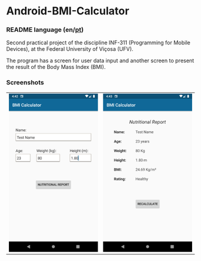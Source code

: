 # Android-BMI-Calculator
### README language (en/[pt](README-pt.md))

Second practical project of the discipline INF-311 (Programming for Mobile Devices), at the Federal University of Viçosa (UFV).

The program has a screen for user data input and another screen to present the result of the Body Mass Index (BMI).

### Screenshots
<table>
  <tr>
    <td><img src="screenshots/screen1.png"></td>
    <td><img src="screenshots/screen2.png"></td>
  </tr>
 </table>
